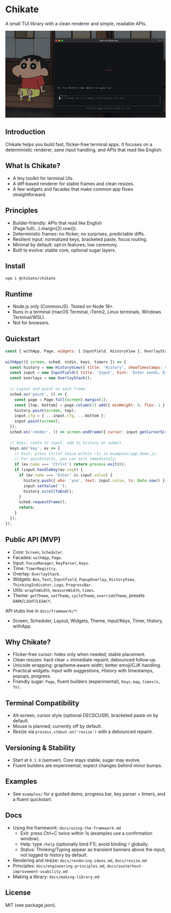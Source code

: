 # Chikate

A small TUI library with a clean renderer and simple, readable APIs.

![Chikate demo](docs/high_quality_chikate.gif)

## Introduction
Chikate helps you build fast, flicker‑free terminal apps. It focuses on a deterministic renderer, sane input handling, and APIs that read like English.

## What Is Chikate?
- A tiny toolkit for terminal UIs.
- A diff‑based renderer for stable frames and clean resizes.
- A few widgets and facades that make common app flows straightforward.

## Principles
- Builder‑friendly: APIs that read like English (Page.full(...).margin(2).row()).
- Deterministic frames: no flicker, no surprises, predictable diffs.
- Resilient input: normalized keys, bracketed paste, focus routing.
- Minimal by default: opt‑in features; low ceremony.
- Built to evolve: stable core, optional sugar layers.

## Install
```
npm i @chikate/chikate
```

## Runtime
- Node.js only (CommonJS). Tested on Node 18+.
- Runs in a terminal (macOS Terminal, iTerm2, Linux terminals, Windows Terminal/WSL).
- Not for browsers.

## Quickstart
```js
const { withApp, Page, widgets: { InputField, HistoryView }, OverlayStack, theme } = require('@chikate/chikate');

withApp(({ screen, sched, stdin, keys, timers }) => {
  const history = new HistoryView({ title: 'History', showTimestamps: true });
  const input = new InputField({ title: 'Input', hint: 'Enter sends, Esc clears' });
  const overlays = new OverlayStack();

  // Layout and paint on each frame
  sched.on('paint', () => {
    const page = Page.full(screen).margin(1);
    const [top, bottom] = page.column(1).add({ minHeight: 6, flex: 1 }, { minHeight: input.measureHeightForWidth(screen.size().width) });
    history.paint(screen, top);
    input.cfg = { ...input.cfg, ...bottom };
    input.paint(screen);
  });
  sched.on('render', () => screen.endFrame({ cursor: input.getCursorScreenPos(), showCursor: true }));

  // Keys: route to input, add to history on submit
  keys.on('key', ev => {
    // Exit: press Ctrl+C twice within ~1s in examples/app_demo.js.
    // For quickstarts, you can exit immediately:
    if (ev.name === 'Ctrl+C') return process.exit(0);
    if (input.handleKey(ev.seq)) {
      if (ev.name === 'Enter' && input.value) {
        history.push({ who: 'you', text: input.value, ts: Date.now() });
        input.setValue('');
        history.scrollToEnd();
      }
      sched.requestFrame();
      return;
    }
  });
});
```

## Public API (MVP)
- Core: `Screen`, `Scheduler`.
- Facades: `withApp`, `Page`.
- Input: `FocusManager`, `KeyParser`, `Keys`.
- Time: `TimerRegistry`.
- Overlay: `OverlayStack`.
- Widgets: `Box`, `Text`, `InputField`, `PopupOverlay`, `HistoryView`, `ThinkingIndicator`, `Logo`, `ProgressBar`.
- Utils: `wrapToWidth`, `measureWidth`, `times`.
- Theme: `getTheme`, `setTheme`, `cycleTheme`, `overrideTheme`, presets `DARK`/`LIGHT`/`LEGACY`.

API stubs live in `docs/framework/*`:
- Screen, Scheduler, Layout, Widgets, Theme, Input/Keys, Timer, History, withApp.

## Why Chikate?
- Flicker‑free cursor: hides only when needed; stable placement.
- Clean resizes: hard clear + immediate repaint; debounced follow‑up.
- Unicode wrapping: grapheme‑aware width; better emoji/CJK handling.
- Practical widgets: Input with suggestions, History with timestamps, popups, progress.
- Friendly sugar: `Page`, fluent builders (experimental), `Keys.map`, `times(n, fn)`.

## Terminal Compatibility
- Alt‑screen, cursor style (optional DECSCUSR), bracketed paste on by default.
- Mouse is planned; currently off by default.
- Resize via `process.stdout.on('resize')` with a debounced repaint.

## Versioning & Stability
- Start at `0.1.0` (semver). Core stays stable; sugar may evolve.
- Fluent builders are experimental; expect changes behind minor bumps.

## Examples
- See `examples/` for a guided demo, progress bar, key parser + timers, and a fluent quickstart.

## Docs
- Using the framework: `docs/using-the-framework.md`
  - Exit: press Ctrl+C twice within 1s (examples use a confirmation window).
  - Help: type `/help` (optionally bind F1); avoid binding `?` globally.
  - Status: Thinking/Typing appear as transient banners above the input; not logged to history by default.
- Rendering and resize: `docs/rendering-ideas.md`, `docs/resize.md`
- Principles: `docs/engineering-principles.md`, `docs/ousterhout-improvement-usability.md`
- Making a library: `docs/making-library.md`

## License
MIT (see package.json).
